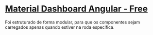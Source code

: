 # [Material Dashboard Angular - Free](https://www.creative-tim.com/product/material-dashboard-angular2)

Foi estruturado de forma modular, para que os componentes sejam carregados apenas quando estiver na roda especifica.